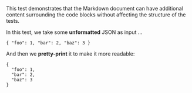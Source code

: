 This test demonstrates that the Markdown document can have additional content
surrounding the code blocks without affecting the structure of the tests.

In this test, we take some **unformatted** JSON as input ...

```
{ "foo": 1, "bar": 2, "baz": 3 }
```

And then we **pretty-print** it to make it more readable:

```au:assert
{
  "foo": 1,
  "bar": 2,
  "baz": 3
}
```

